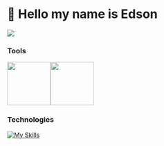 
# 👋 Hello my name is Edson

<img src="https://github-readme-stats.vercel.app/api?username=MrEastz&show_icons=true&theme=tokyonight&include_all_commits=true&locale=pt-br"/>

### Tools
<div style="display: flex;">
  <img width="100px" heigh="100px" src="https://upload.wikimedia.org/wikipedia/commons/thumb/b/b5/Termux.svg/1200px-Termux.svg.png"/>
  <img width="100px" heigh="100px" src="https://encrypted-tbn0.gstatic.com/images?q=tbn:ANd9GcSubexcVoUIiLlNW1o1ObGdLn4FgCwJvXVmZrbjcuNwI5IpPuLds41MbyiF&s=10"/>
</div>

###  Technologies
[![My Skills](https://skillicons.dev/icons?i=js,nodejs,ts,html,css,yarn)](https://skillicons.dev)
